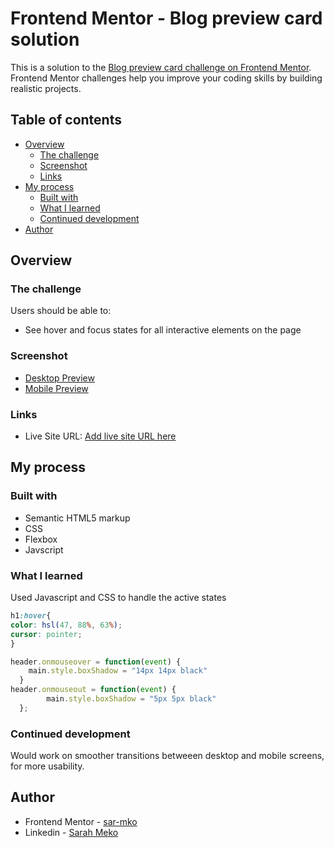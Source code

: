 # Frontend Mentor - Blog preview card solution

This is a solution to the [Blog preview card challenge on Frontend Mentor](https://www.frontendmentor.io/challenges/blog-preview-card-ckPaj01IcS). Frontend Mentor challenges help you improve your coding skills by building realistic projects. 

## Table of contents

- [Overview](#overview)
  - [The challenge](#the-challenge)
  - [Screenshot](#screenshot)
  - [Links](#links)
- [My process](#my-process)
  - [Built with](#built-with)
  - [What I learned](#what-i-learned)
  - [Continued development](#continued-development)
- [Author](#author)


## Overview

### The challenge

Users should be able to:

- See hover and focus states for all interactive elements on the page

### Screenshot

- [Desktop Preview](assets/images/desktop-screenshot.png)
- [Mobile Preview](assets/images/mobile-screenshot.png)

### Links

<!-- - Solution URL: [Add solution URL here](https://your-solution-url.com) -->
- Live Site URL: [Add live site URL here](https://sar-mko.github.io/blog-preview-card)

## My process

### Built with

- Semantic HTML5 markup
- CSS
- Flexbox
- Javscript

### What I learned

Used Javascript and CSS to handle the active states

```css
h1:hover{
color: hsl(47, 88%, 63%);
cursor: pointer;
}
```
```js
header.onmouseover = function(event) {
    main.style.boxShadow = "14px 14px black"
  }
header.onmouseout = function(event) {
        main.style.boxShadow = "5px 5px black"
  };
```

### Continued development

Would work on smoother transitions betweeen desktop and mobile screens, for more usability.

## Author

<!-- - Website - [Add your name here](https://www.your-site.com) -->
- Frontend Mentor - [sar-mko](https://www.frontendmentor.io/profile/sar-mko)
- Linkedin - [Sarah Meko](https://www.linkedin.com/in/sarah-mko/)



